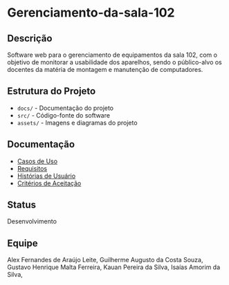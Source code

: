 # Gerenciamento-da-sala-102

## Descrição
Software web para o gerenciamento de equipamentos da sala 102, com o objetivo de monitorar a usabilidade dos aparelhos, sendo o público-alvo os docentes da matéria de montagem e manutenção de computadores.
## Estrutura do Projeto
- `docs/` - Documentação do projeto
- `src/` - Código-fonte do software
- `assets/` - Imagens e diagramas do projeto
## Documentação
- [Casos de Uso](docs/casos_de_uso.md)
- [Requisitos](docs/requisitos.md)
- [Histórias de Usuário](docs/historias_usuario.md)
- [Critérios de Aceitação](docs/criterios_aceitacao.md)
## Status
Desenvolvimento
## Equipe
Alex Fernandes de Araújo Leite,
Guilherme Augusto da Costa Souza,
Gustavo Henrique Malta Ferreira,
Kauan Pereira da Silva,
Isaías Amorim da Silva,

